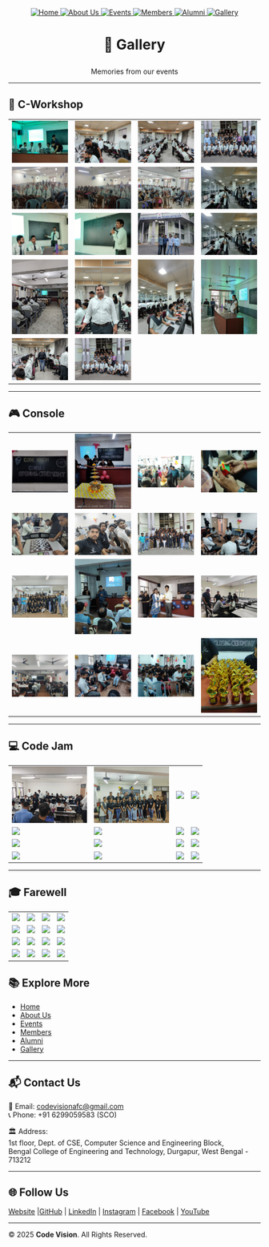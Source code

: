 <!-- | [Home](./README.md) | [About Us](AboutUs.md) | [Events](Events.md) | [Members](Members.md) | [Alumni](Alumni.md) | [Gallery](Gallery.md) | [Contact Us](ContactUs.md) |
|------------------------|------------------------|---------------------|-----------------------|---------------------|-----------------------|----------------------------| -->
<p align="center" width="100%">
  <a href="../README.md">
    <img src="https://img.shields.io/badge/Home-FF0000?style=for-the-badge" alt="Home"/>
  </a>
  <a href="../pages/ABOUT.md">
    <img src="https://img.shields.io/badge/About%20Us-FF0000?style=for-the-badge" alt="About Us"/>
  </a>
  <a href="../pages/EVENTS.md">
    <img src="https://img.shields.io/badge/Events-FF0000?style=for-the-badge" alt="Events"/>
  </a>
  <a href="../pages/MEMBERS.md">
    <img src="https://img.shields.io/badge/Members-FF0000?style=for-the-badge" alt="Members"/>
  </a>
  <a href="../pages/ALUMNI.md">
    <img src="https://img.shields.io/badge/Alumni-FF0000?style=for-the-badge" alt="Alumni"/>
  </a>
  <a href="../pages/GALLERY.md">
    <img src="https://img.shields.io/badge/Gallery-FF0000?style=for-the-badge" alt="Gallery"/>
  </a>
</p>


# <p align="center">📸 Gallery </p>
 <p align="center">Memories from our events</p> 

---

## 🎯 C-Workshop  
<table align="center">
  <tr>
    <td><img src="../assets/Gallery/C-Workshop/cworkshop1.jpg" width="150"></td>
    <td><img src="../assets/Gallery/C-Workshop/cworkshop2.jpg" width="150"></td>
    <td><img src="../assets/Gallery/C-Workshop/cworkshop3.jpg" width="150"></td>
    <td><img src="../assets/Gallery/C-Workshop/cworkshop4.jpg" width="150"></td>
  </tr>
  <tr>
    <td><img src="../assets/Gallery/C-Workshop/cworkshop5.jpg" width="150"></td>
    <td><img src="../assets/Gallery/C-Workshop/cworkshop6.jpg" width="150"></td>
    <td><img src="../assets/Gallery/C-Workshop/cworkshop7.jpg" width="150"></td>
    <td><img src="../assets/Gallery/C-Workshop/cworkshop18.jpg" width="150"></td>
  </tr>
  <tr>
    <td><img src="../assets/Gallery/C-Workshop/cworkshop11.jpg" width="150"></td>
    <td><img src="../assets/Gallery/C-Workshop/cworkshop12.jpg" width="150"></td>
    <td><img src="../assets/Gallery/C-Workshop/cworkshop14.jpg" width="150"></td>
    <td><img src="../assets/Gallery/C-Workshop/cworkshop18.jpg" width="150"></td>
  </tr>
  <tr>
    <td><img src="../assets/Gallery/C-Workshop/cworkshop10.jpg" width="150"></td>
    <td><img src="../assets/Gallery/C-Workshop/cworkshop16.jpg" width="150"></td>
    <td><img src="../assets/Gallery/C-Workshop/cworkshop17.jpg" width="150"></td>
    <td><img src="../assets/Gallery/C-Workshop/cworkshop9.jpg" width="150"></td>
  </tr>
  <tr>
    <td><img src="../assets/Gallery/C-Workshop/cworkshop13.jpg" width="150"></td>
    <td><img src="../assets/Gallery/C-Workshop/cworkshop15.jpg" width="150"></td>
  </tr>
</table>

---

## 🎮 Console  
<table align="center">
  <tr>
    <td><img src="../assets/Gallery/console/console1.png" width="150"></td>
    <td><img src="../assets/Gallery/console/console2.png" width="150"></td>
    <td><img src="../assets/Gallery/console/console3.png" width="150"></td>
    <td><img src="../assets/Gallery/console/console4.png" width="150"></td>

  </tr>
  <tr>
    <td><img src="../assets/Gallery/console/console5.png" width="150"></td>
    <td><img src="../assets/Gallery/console/console6.png" width="150"></td>
    <td><img src="../assets/Gallery/console/console7.png" width="150"></td>
    <td><img src="../assets/Gallery/console/console8.png" width="150"></td>

  </tr>
  <tr>
    <td><img src="../assets/Gallery/console/console9.png" width="150"></td>
    <td><img src="..//assets/Gallery/console/console10.png" width="150"></td>
    <td><img src="../assets/Gallery/console/console11.png" width="150"></td>
    <td><img src="../assets/Gallery/console/console12.png" width="150"></td>
  </tr>
  <tr>
    <td><img src="../assets/Gallery/console/console13.png" width="150"></td>
    <td><img src="../assets/Gallery/console/console14.jpg" width="150"></td>
    <td><img src="../assets/Gallery/console/console15.jpg" width="150"></td>
    <td><img src="../assets/Gallery/console/console16.jpg" width="150"></td>
  </tr>
</table>

---

## 💻 Code Jam  
<table align="center">
  <tr>
    <td><img src="../assets/Gallery/CodeJam/codejam1.jpg" width="150"></td>
    <td><img src="../assets/Gallery/CodeJam/codejam2.jpg" width="150"></td>
    <td><img src="images/codejam3.jpg" width="150"></td>
    <td><img src="images/codejam4.jpg" width="150"></td>

  </tr>
  <tr>
    <td><img src="images/codejam5.jpg" width="150"></td>
    <td><img src="images/codejam6.jpg" width="150"></td>
    <td><img src="images/codejam7.jpg" width="150"></td>
    <td><img src="images/codejam8.jpg" width="150"></td>

  </tr>
  <tr>
    <td><img src="images/codejam9.jpg" width="150"></td>
    <td><img src="images/codejam10.jpg" width="150"></td>
    <td><img src="images/codejam11.jpg" width="150"></td>
    <td><img src="images/codejam12.jpg" width="150"></td>
  </tr>
  <tr>
    <td><img src="images/codejam13.jpg" width="150"></td>
    <td><img src="images/codejam14.jpg" width="150"></td>
    <td><img src="images/codejam15.jpg" width="150"></td>
    <td><img src="images/codejam16.jpg" width="150"></td>
  </tr>
</table>

---

## 🎓 Farewell  
<table align="center">
  <tr>
    <td><img src="images/farewell1.jpg" width="150"></td>
    <td><img src="images/farewell2.jpg" width="150"></td>
    <td><img src="images/farewell3.jpg" width="150"></td>
    <td><img src="images/farewell4.jpg" width="150"></td>
  </tr>
  <tr>
    <td><img src="images/farewell5.jpg" width="150"></td>
    <td><img src="images/farewell6.jpg" width="150"></td>
    <td><img src="images/farewell7.jpg" width="150"></td>
    <td><img src="images/farewell8.jpg" width="150"></td>
  </tr>
  <tr>
    <td><img src="images/farewell9.jpg" width="150"></td>
    <td><img src="images/farewell10.jpg" width="150"></td>
    <td><img src="images/farewell11.jpg" width="150"></td>
    <td><img src="images/farewell12.jpg" width="150"></td>
  </tr>
  <tr>
    <td><img src="images/farewell13.jpg" width="150"></td>
    <td><img src="images/farewell14.jpg" width="150"></td>
    <td><img src="images/farewell15.jpg" width="150"></td>
    <td><img src="images/farewell16.jpg" width="150"></td>
  </tr>
</table>

















## 📚 Explore More
- [Home](../README.md)  
- [About Us](../pages/ABOUT.md)  
- [Events](../pages/EVENTS.md)  
- [Members](../pages/MEMBERS.md)  
- [Alumni](../pages/ALUMNI.md)  
- [Gallery](../pages/GALLERY.md)    

---

## 📬 Contact Us
📧 Email: [codevisionafc@gmail.com](mailto:codevisionafc@gmail.com)  
📞 Phone: +91 6299059583 (SCO)  

🏛️ Address:  
1st floor, Dept. of CSE, Computer Science and Engineering Block,  
Bengal College of Engineering and Technology, Durgapur, West Bengal - 713212  

---

## 🌐 Follow Us

[Website]( https://codevision-bcet.web.app/) |[GitHub](https://github.com/Code-Vision-BCET-organisation ) | [LinkedIn](https://www.linkedin.com/company/codevision-bcet) | [Instagram](https://www.instagram.com/codevisionbcet/) | [Facebook](https://www.facebook.com/cv.bcet/) | [YouTube](http://www.youtube.com/@codevisionbcet )  

---

© 2025 **Code Vision**. All Rights Reserved.  

